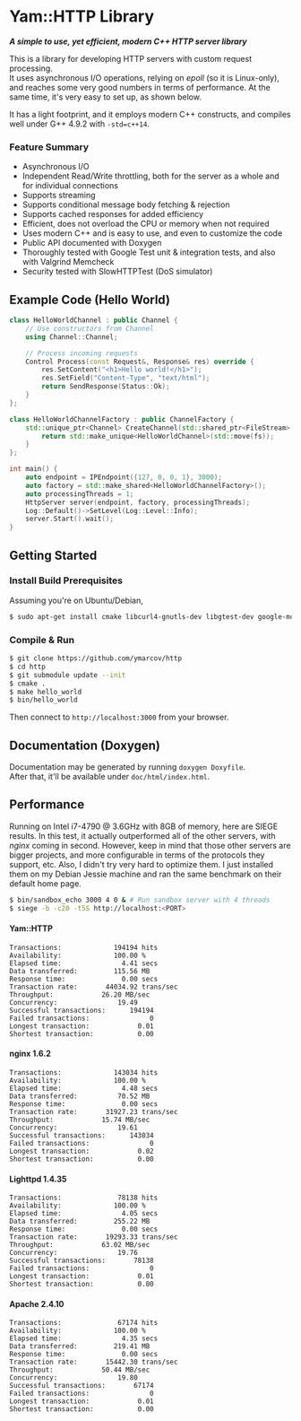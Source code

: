 # Yam::HTTP Library

***A simple to use, yet efficient, modern C++ HTTP server library***

This is a library for developing HTTP servers with custom request processing. \
It uses asynchronous I/O operations, relying on *epoll* (so it is Linux-only), and reaches some very good numbers in terms of performance. At the same time, it's very easy to set up, as shown below.

It has a light footprint, and it employs modern C++ constructs, and compiles well under G++ 4.9.2 with `-std=c++14`.

### Feature Summary

- Asynchronous I/O
- Independent Read/Write throttling, both for the server as a whole and for individual connections
- Supports streaming
- Supports conditional message body fetching & rejection
- Supports cached responses for added efficiency
- Efficient, does not overload the CPU or memory when not required
- Uses modern C++ and is easy to use, and even to customize the code
- Public API documented with Doxygen
- Thoroughly tested with Google Test unit & integration tests, and also with Valgrind Memcheck
- Security tested with SlowHTTPTest (DoS simulator)

## Example Code (Hello World)

```c++
class HelloWorldChannel : public Channel {
    // Use constructors from Channel
    using Channel::Channel;

    // Process incoming requests
    Control Process(const Request&, Response& res) override {
        res.SetContent("<h1>Hello world!</h1>");
        res.SetField("Content-Type", "text/html");
        return SendResponse(Status::Ok);
    }
};

class HelloWorldChannelFactory : public ChannelFactory {
    std::unique_ptr<Channel> CreateChannel(std::shared_ptr<FileStream> fs) override {
        return std::make_unique<HelloWorldChannel>(std::move(fs));
    }
};

int main() {
    auto endpoint = IPEndpoint({127, 0, 0, 1}, 3000);
    auto factory = std::make_shared<HelloWorldChannelFactory>();
    auto processingThreads = 1;
    HttpServer server(endpoint, factory, processingThreads);
    Log::Default()->SetLevel(Log::Level::Info);
    server.Start().wait();
}
```

## Getting Started
### Install Build Prerequisites
Assuming you're on Ubuntu/Debian,

```bash
$ sudo apt-get install cmake libcurl4-gnutls-dev libgtest-dev google-mock libunwind-dev
```
### Compile & Run

```bash
$ git clone https://github.com/ymarcov/http
$ cd http
$ git submodule update --init
$ cmake .
$ make hello_world
$ bin/hello_world
```

Then connect to `http://localhost:3000` from your browser.

## Documentation (Doxygen)
Documentation may be generated by running ```doxygen Doxyfile```. \
After that, it'll be available under `doc/html/index.html`.

## Performance
Running on Intel i7-4790 @ 3.6GHz with 8GB of memory, here are SIEGE results. In this test, it actually outperformed all of the other servers, with *nginx* coming in second. However, keep in mind that those other servers are bigger projects, and more configurable in terms of the protocols they support, etc. Also, I didn't try very hard to optimize them. I just installed them on my Debian Jessie machine and ran the same benchmark on their default home page.

```bash
$ bin/sandbox_echo 3000 4 0 & # Run sandbox server with 4 threads
$ siege -b -c20 -t5S http://localhost:<PORT>
```

#### Yam::HTTP

```
Transactions:		      194194 hits
Availability:		      100.00 %
Elapsed time:		        4.41 secs
Data transferred:	      115.56 MB
Response time:		        0.00 secs
Transaction rate:	    44034.92 trans/sec
Throughput:		       26.20 MB/sec
Concurrency:		       19.49
Successful transactions:      194194
Failed transactions:	           0
Longest transaction:	        0.01
Shortest transaction:	        0.00
```

#### nginx 1.6.2

```
Transactions:		      143034 hits
Availability:		      100.00 %
Elapsed time:		        4.48 secs
Data transferred:	       70.52 MB
Response time:		        0.00 secs
Transaction rate:	    31927.23 trans/sec
Throughput:		       15.74 MB/sec
Concurrency:		       19.61
Successful transactions:      143034
Failed transactions:	           0
Longest transaction:	        0.02
Shortest transaction:	        0.00
```

#### Lighttpd 1.4.35
```
Transactions:		       78138 hits
Availability:		      100.00 %
Elapsed time:		        4.05 secs
Data transferred:	      255.22 MB
Response time:		        0.00 secs
Transaction rate:	    19293.33 trans/sec
Throughput:		       63.02 MB/sec
Concurrency:		       19.76
Successful transactions:       78138
Failed transactions:	           0
Longest transaction:	        0.01
Shortest transaction:	        0.00
```

#### Apache 2.4.10

```
Transactions:		       67174 hits
Availability:		      100.00 %
Elapsed time:		        4.35 secs
Data transferred:	      219.41 MB
Response time:		        0.00 secs
Transaction rate:	    15442.30 trans/sec
Throughput:		       50.44 MB/sec
Concurrency:		       19.80
Successful transactions:       67174
Failed transactions:	           0
Longest transaction:	        0.01
Shortest transaction:	        0.00
```
